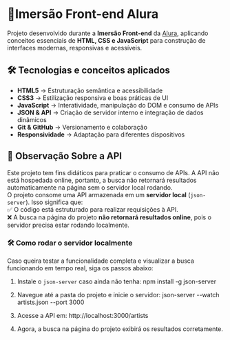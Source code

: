 
# 📌Imersão Front-end Alura

Projeto desenvolvido durante a **Imersão Front-end** da [Alura](https://www.alura.com.br/), aplicando conceitos essenciais de **HTML, CSS e JavaScript** para construção de interfaces modernas, responsivas e acessíveis.

## 🛠 Tecnologias e conceitos aplicados

- **HTML5** → Estruturação semântica e acessibilidade  
- **CSS3** → Estilização responsiva e boas práticas de UI  
- **JavaScript** → Interatividade, manipulação do DOM e consumo de APIs  
- **JSON & API** → Criação de servidor interno e integração de dados dinâmicos  
- **Git & GitHub** → Versionamento e colaboração  
- **Responsividade** → Adaptação para diferentes dispositivos  

## 📡 Observação Sobre a API  
Este projeto tem fins didáticos para praticar o consumo de APIs. A API não está hospedada online, portanto, a busca não retornará resultados automaticamente na página sem o servidor local rodando.  
O projeto consome uma API armazenada em um **servidor local** (`json-server`). Isso significa que:  
✅ O código está estruturado para realizar requisições à API.  
❌ A busca na página do projeto **não retornará resultados online**, pois o servidor precisa estar rodando localmente.  


### 🛠 Como rodar o servidor localmente

Caso queira testar a funcionalidade completa e visualizar a busca funcionando em tempo real, siga os passos abaixo:

1. Instale o `json-server` caso ainda não tenha:
  npm install -g json-server

2. Navegue até a pasta do projeto e inicie o servidor:
  json-server --watch artists.json --port 3000

3. Acesse a API em:
  http://localhost:3000/artists

4. Agora, a busca na página do projeto exibirá os resultados corretamente.
